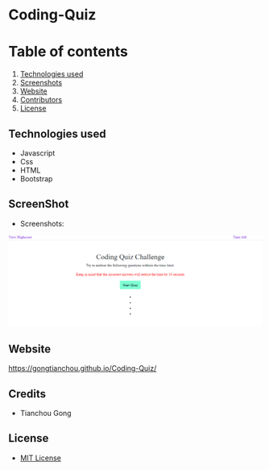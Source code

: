 # Coding-Quiz

# Table of contents
1. [Technologies used](#tech-used)
2. [Screenshots](#screenshots)
3. [Website](#website)
4. [Contributors](#contributors)
5. [License](#license)

## Technologies used
* Javascript
* Css
* HTML
* Bootstrap

## ScreenShot
* Screenshots:

![screenshot](./assets/image/screenshot.PNG)

## Website

https://gongtianchou.github.io/Coding-Quiz/

## Credits

* Tianchou Gong

## License
* [MIT License](https://choosealicense.com/licenses/mit/)